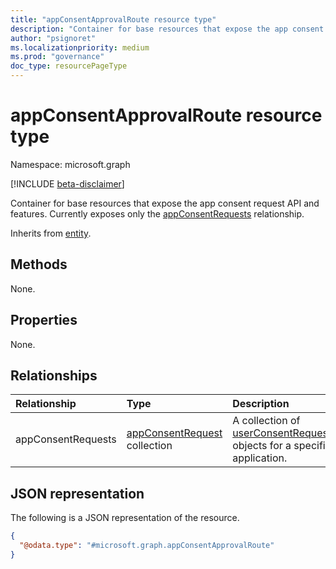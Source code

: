 ```yaml
---
title: "appConsentApprovalRoute resource type"
description: "Container for base resources that expose the app consent request API and features. Currently exposes only the appConsentRequests relationship."
author: "psignoret"
ms.localizationpriority: medium
ms.prod: "governance"
doc_type: resourcePageType
---
```


# appConsentApprovalRoute resource type

Namespace: microsoft.graph

[!INCLUDE [beta-disclaimer](../../includes/beta-disclaimer.md)]

Container for base resources that expose the app consent request API and features. Currently exposes only the [appConsentRequests](appconsentrequest.md) relationship.

Inherits from [entity](entity.md).

## Methods

None.

## Properties

None.

## Relationships

|Relationship|Type|Description|
|:---|:---|:---|
|appConsentRequests|[appConsentRequest](../resources/appconsentrequest.md) collection| A collection of [userConsentRequest](../resources/userconsentrequest.md) objects for a specific application.|

## JSON representation

The following is a JSON representation of the resource.
<!-- {
  "blockType": "resource",
  "keyProperty": "id",
  "@odata.type": "microsoft.graph.appConsentApprovalRoute",
  "openType": false
}
-->
``` json
{
  "@odata.type": "#microsoft.graph.appConsentApprovalRoute"
}
```

